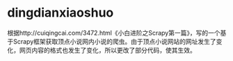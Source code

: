 # dingdianxiaoshuo
根据http://cuiqingcai.com/3472.html《小白进阶之Scrapy第一篇》，写的一个基于Scrapy框架获取顶点小说网内小说的爬虫。由于顶点小说网站的网址发生了变化，网页内容的格式也发生了变化，所以更改了部分代码，使其生效。
